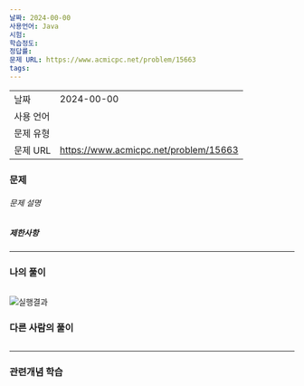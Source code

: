 ```yaml
---
날짜: 2024-00-00
사용언어: Java
시험: 
학습정도: 
정답률: 
문제 URL: https://www.acmicpc.net/problem/15663
tags:
---
```

|        |                                       |
| ------ | ------------------------------------- |
| 날짜     | 2024-00-00                            |
| 사용 언어  |                                       |
| 문제 유형  |                                       |
| 문제 URL | https://www.acmicpc.net/problem/15663 |



### 문제

###### 문제 설명


##### 제한사항


---

### 나의 풀이

```java

```

![실행결과](/assets/CodingTest/B.png)
### 다른 사람의 풀이

```java

```

---
### 관련개념 학습
